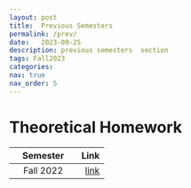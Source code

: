 ```yaml
---
layout: post
title:  Previous Semesters 
permalink: /prev/
date:   2023-09-25
description: previous semesters  section
tags: Fall2023
categories:
nav: true
nav_order: 5
---
```

# Theoretical Homework

| Semester                                                        | Link                                                                                     
|--------------------------------------------------------------------- |----------: |
| &nbsp; &nbsp; Fall 2022 &nbsp; &nbsp; | <a href='/Fall2022'>link</a>|
